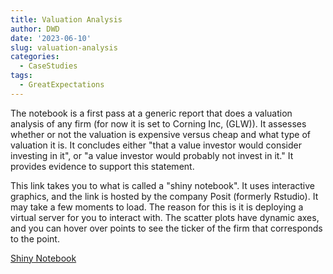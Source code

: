 ```yaml
---
title: Valuation Analysis
author: DWD
date: '2023-06-10'
slug: valuation-analysis
categories:
  - CaseStudies
tags:
  - GreatExpectations
---
```



The notebook is a first pass at a generic report that does a valuation analysis of any firm (for now it is set to Corning Inc, (GLW)).  It assesses whether or not the valuation is expensive versus cheap and what type of valuation it is.  It concludes either "that a value investor would consider investing in it", or "a value investor would probably not invest in it." It provides evidence to support this statement.

This link takes you to what is called a "shiny notebook".  It uses interactive graphics, and the link is hosted by the company Posit (formerly Rstudio).  It may take a few moments to load.  The reason for this is it is deploying a virtual server for you to interact with.   The scatter plots have dynamic axes, and you can hover over points to see the ticker of the firm that corresponds to the point.

[Shiny Notebook](https://rart.shinyapps.io/valueAnalyze_v1/)


